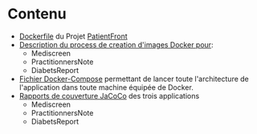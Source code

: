 # Contenu

* [Dockerfile](https://github.com/marwa-sahraoui/mediscreen/blob/master/Fichiers%20Docker%20%2B%20couverture%20Test%20P09/Dockerfile) du Projet [PatientFront](https://github.com/marwa-sahraoui/PatientFront)
* [Description du process de creation d'images Docker pour](https://github.com/marwa-sahraoui/mediscreen/blob/master/Fichiers%20Docker%20%2B%20couverture%20Test%20P09/plugin%20jib%20pour%20la%20partie%20backend.docx):
    * Mediscreen
    * PractitionnersNote
    * DiabetsReport
* [Fichier Docker-Compose](https://github.com/marwa-sahraoui/mediscreen/blob/master/Fichiers%20Docker%20%2B%20couverture%20Test%20P09/docker-compose.yaml) permettant de lancer toute l'architecture de l'application dans toute machine équipée de Docker.
* [Rapports de couverture JaCoCo](https://github.com/marwa-sahraoui/mediscreen/tree/master/Fichiers%20Docker%20%2B%20couverture%20Test%20P09/Couverture%20Jacoco%20P09) des trois applications
    * Mediscreen
    * PractitionnersNote
    * DiabetsReport
